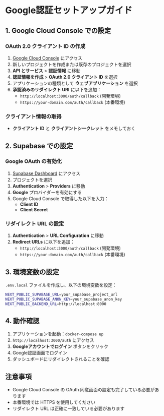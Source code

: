 # Google認証セットアップガイド

## 1. Google Cloud Console での設定

### OAuth 2.0 クライアント ID の作成
1. [Google Cloud Console](https://console.cloud.google.com/) にアクセス
2. 新しいプロジェクトを作成または既存のプロジェクトを選択
3. **API とサービス** > **認証情報** に移動
4. **認証情報を作成** > **OAuth 2.0 クライアント ID** を選択
5. アプリケーションの種類として **ウェブアプリケーション** を選択
6. **承認済みのリダイレクト URI** に以下を追加：
   - `http://localhost:3000/auth/callback` (開発環境)
   - `https://your-domain.com/auth/callback` (本番環境)

### クライアント情報の取得
- **クライアント ID** と **クライアントシークレット** をメモしておく

## 2. Supabase での設定

### Google OAuth の有効化
1. [Supabase Dashboard](https://app.supabase.com/) にアクセス
2. プロジェクトを選択
3. **Authentication** > **Providers** に移動
4. **Google** プロバイダーを有効にする
5. Google Cloud Console で取得した以下を入力：
   - **Client ID**
   - **Client Secret**

### リダイレクト URL の設定
1. **Authentication** > **URL Configuration** に移動
2. **Redirect URLs** に以下を追加：
   - `http://localhost:3000/auth/callback` (開発環境)
   - `https://your-domain.com/auth/callback` (本番環境)

## 3. 環境変数の設定

`.env.local` ファイルを作成し、以下の環境変数を設定：

```bash
NEXT_PUBLIC_SUPABASE_URL=your_supabase_project_url
NEXT_PUBLIC_SUPABASE_ANON_KEY=your_supabase_anon_key
NEXT_PUBLIC_BACKEND_URL=http://localhost:8000
```

## 4. 動作確認

1. アプリケーションを起動：`docker-compose up`
2. `http://localhost:3000/auth` にアクセス
3. **Googleアカウントでログイン** ボタンをクリック
4. Google認証画面でログイン
5. ダッシュボードにリダイレクトされることを確認

## 注意事項

- Google Cloud Console の OAuth 同意画面の設定も完了している必要があります
- 本番環境では HTTPS を使用してください
- リダイレクト URL は正確に一致している必要があります